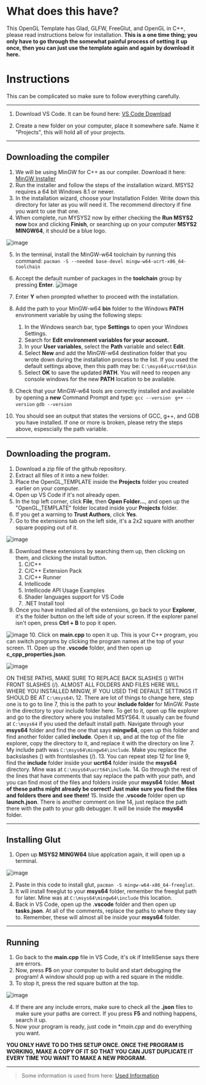 # What does this have?
This OpenGL Template has Glad, GLFW, FreeGlut, and OpenGL in C++, please read instructions below for installation. **This is a one time thing; you only have to go through the somewhat painful process of setting it up once, then you can just use the template again and again by download it here.**

# Instructions
This can be complicated so make sure to follow everything carefully.
___ 

1. Download VS Code. It can be found here: [VS Code Download](https://code.visualstudio.com/download)

2. Create a new folder on your computer, place it somewhere safe. Name it "Projects", this will hold all of your projects.
___ 

## Downloading the compiler

1. We will be using MinGW for C++ as our compiler. Download it here: [MinGW Installer](https://github.com/msys2/msys2-installer/releases/download/2024-01-13/msys2-x86_64-20240113.exe)
2. Run the installer and follow the steps of the installation wizard. MSYS2 requires a 64 bit Windows 8.1 or newer.
3. In the installation wizard, choose your Installation Folder. Write down this directory for later as you will need it. The recommend directory if fine you want to use that one.
4. When complete, run MYSYS2 now by either checking the **Run MSYS2 now** box and clicking **Finish**, or searching up on your computer **MSYS2 MINGW64**, it should be a blue logo.
   
![image](https://github.com/LuckyDevelopment/C--OpenGL-Template/assets/144569592/20c30868-89a2-46f2-98f7-52c5b006c402)


5. In the terminal, install the MinGW-w64 toolchain by running this command: ``pacman -S --needed base-devel mingw-w64-ucrt-x86_64-toolchain``
6. Accept the default number of packages in the **toolchain** group by pressing **Enter**.
![image](https://github.com/LuckyDevelopment/C--OpenGL-Template/assets/144569592/205787fd-f181-4955-bcfc-8103caa51c08)

7. Enter **Y** when prompted whether to proceed with the installation.
8. Add the path to your MinGW-w64 **bin** folder to the Windows **PATH** environment variable by using the following steps:
     1. In the Windows search bar, type **Settings** to open your Windows Settings.
     2. Search for **Edit environment variables for your account.**
     3. In your **User variables**, select the **Path** variable and select **Edit**.
     4. Select **New** and add the MinGW-w64 destination folder that you wrote down during the installation process to the list. If you used the default settings above, then this path may be: ``C:\msys64\ucrt64\bin``
     5. Select **OK** to save the updated **PATH**. You will need to reopen any console windows for the new **PATH** location to be available.
9. Check that your MinGW-w64 tools are correctly installed and available by opening a **new** Command Prompt and type:
    ``gcc --version
    ``
   ``
   g++ --version
   ``
   ``
   gdb --version
   ``
11. You should see an output that states the versions of GCC, g++, and GDB you have installed. If one or more is broken, please retry the steps above, espescially the path variable.
___ 

## Downloading the program.

1. Download a zip file of the github repository.
2. Extract all files of it into a new folder.
3. Place the OpenGL_TEMPLATE inside the **Projects** folder you created earlier on your computer.
4. Open up VS Code if it's not already open.
5. In the top left corner, click **File**, then **Open Folder...**, and open up the "OpenGL_TEMPLATE" folder located inside your **Projects** folder.
6. If you get a warning to **Trust Authors**, click **Yes**.
7. Go to the extensions tab on the left side, it's a 2x2 square with another square popping out of it.
   
![image](https://github.com/LuckyDevelopment/C--OpenGL-Template/assets/144569592/42667b4c-4190-4230-82df-403bcea69050)

8. Download these extensions by searching them up, then clicking on them, and clicking the install button.
     1. C/C++
     2. C/C++ Extension Pack
     3. C/C++ Runner
     4. Intellicode
     5. Intellicode API Usage Examples
     6. Shader languages support for VS Code
     7. .NET Install tool
9. Once you have installed all of the extensions, go back to your **Explorer**, it's the folder button on the left side of your screen. If the explorer panel isn't open, press **Ctrl + B** to pop it open.
    
![image](https://github.com/LuckyDevelopment/C--OpenGL-Template/assets/144569592/9cb14eeb-0646-499f-bfbc-1b3a074a601e)
10. Click on **main.cpp** to open it up. This is your C++ program, you can switch programs by clicking the program names at the top of your screen.
11. Open up the **.vscode** folder, and then open up **c_cpp_properties.json**.

![image](https://github.com/LuckyDevelopment/C--OpenGL-Template/assets/144569592/5584e6e0-a376-47df-9155-7479e68981b8)

ON THESE PATHS, MAKE SURE TO REPLACE BACK SLASHES (\) WITH FRONT SLASHES (/). ALMOST ALL FOLDERS AND FILES HERE WILL WHERE YOU INSTALLED MINGW, IF YOU USED THE DEFAULT SETTINGS IT SHOULD BE AT ``C:\msys64\``
12. There are lot of things to change here, step one is to go to line 7, this is the path to your **include folder** for MinGW. Paste in the directory to your include folder here. To get to it, open up file explorer and go to the directory where you installed MSYS64. It usually can be found at ``C:\msys64`` if you used the default install path. Navigate through your **msys64** folder and find the one that says **mingw64**, open up this folder and find another folder called **include**. Open it up, and at the top of the file explorer, copy the directory to it, and replace it with the directory on line 7. My include path was ``C:\msys64\mingw64\include``. Make you replace the backslashes (\) with frontslashes (/).
13. You can repeat step 12 for line 9, find the **include** folder inside your **ucrt64** folder inside the **msys64** directory. Mine was at ``C:\msys64\ucrt64\include``.
14. Go through the rest of the lines that have comments that say replace the path with your path, and you can find most of the files and folders inside your **msys64** folder. **Most of these paths might already be correct! Just make sure you find the files and folders there and see them!**
15. Inside the **.vscode** folder open up **launch.json**. There is another comment on line 14, just replace the path there with the path to your gdb debugger. It will be inside the **msys64** folder.
___ 

## Installing Glut
1. Open up **MSYS2 MINGW64** blue applcation again, it will open up a terminal.

![image](https://github.com/LuckyDevelopment/C--OpenGL-Template/assets/144569592/5f49383f-59ca-4253-8b62-912d25915235)

2. Paste in this code to install glut, ``pacman -S mingw-w64-x86_64-freeglut``.
3. It will install freeglut to your **msys64** folder, remember the freeglut path for later. Mine was at ``C:\msys64\mingw64\include`` this location.
4. Back in VS Code, open up the **.vscode** folder and then open up **tasks.json**. At all of the comments, replace the paths to where they say to. Remember, these will almost all be inside your **msys64** folder.
___ 

## Running
1. Go back to the **main.cpp** file in VS Code, it's ok if IntelliSense says there are errors.
2. Now, press **F5** on your computer to build and start debugging the program! A window should pop up with a red square in the middle.
3. To stop it, press the red square button at the top.

![image](https://github.com/LuckyDevelopment/C--OpenGL-Template/assets/144569592/42dcea9c-52c6-4f57-ae16-b23ad8f345fd)

4. If there are any include errors, make sure to check all the **.json** files to make sure your paths are correct. If you press **F5** and nothing happens, search it up.
5. Now your program is ready, just code in **main.cpp* and do everything you want.

**YOU ONLY HAVE TO DO THIS SETUP ONCE. ONCE THE PROGRAM IS WORKING, MAKE A COPY OF IT SO THAT YOU CAN JUST DUPLICATE IT EVERY TIME YOU WANT TO MAKE A NEW PROGRAM.**
___




> Some information is used from here: [Used Information](https://code.visualstudio.com/docs/cpp/config-mingw#_prerequisites)

